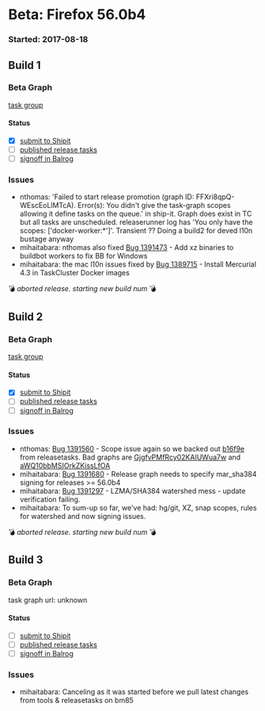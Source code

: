 # Beta: Firefox 56.0b4

### Started: 2017-08-18

## Build 1

### Beta Graph
[task group](https://tools.taskcluster.net/push-inspector/#/FFXri8qpQ-WEscEoLlMTcA)


#### Status
- [x] [submit to Shipit](https://wiki.mozilla.org/Release:Release_Automation_on_Mercurial:Starting_a_Release#Submit_to_Ship_It)
- [ ] [published release tasks](../how-tos/relpro.md#4-publish-release)
- [ ] [signoff in Balrog](../how-tos/relpro.md#3-signoffs)

### Issues
- nthomas: 'Failed to start release promotion (graph ID: FFXri8qpQ-WEscEoLlMTcA). Error(s): You didn\'t give the task-graph scopes allowing it define tasks on the queue.' in ship-it. Graph does exist in TC but all tasks are unscheduled. releaserunner log has 'You only have the scopes: ['docker-worker:*']'. Transient ?? Doing a build2 for deved l10n bustage anyway
- mihaitabara: nthomas also fixed [Bug 1391473](https://bugzil.la/1391473) - Add xz binaries to buildbot workers  to fix BB for Windows
- mihaitabara: the mac l10n issues fixed by [Bug 1389715](https://bugzil.la/1389715) - Install Mercurial 4.3 in TaskCluster Docker images

:bomb: _aborted release. starting new build num_ :bomb:

## Build 2

### Beta Graph
[task group](https://tools.taskcluster.net/push-inspector/#/dHzoExaZT1Gn8rymeKti7Q)


#### Status
- [x] [submit to Shipit](https://wiki.mozilla.org/Release:Release_Automation_on_Mercurial:Starting_a_Release#Submit_to_Ship_It)
- [ ] [published release tasks](../how-tos/relpro.md#4-publish-release)
- [ ] [signoff in Balrog](../how-tos/relpro.md#3-signoffs)

### Issues
- nthomas: [Bug 1391560](https://bugzil.la/1391560) - Scope issue again so we backed out [b16f9e](https://github.com/mozilla-releng/releasetasks/commit/b16f9e02da4d41657d05b061928bb12da0f8d28a) from releasetasks. Bad graphs are [GjgfvPMfRcy02KAIUWua7w](https://tools.taskcluster.net/groups/GjgfvPMfRcy02KAIUWua7w) and [aWQ10bbMSIOrkZKissLfOA](https://tools.taskcluster.net/groups/aWQ10bbMSIOrkZKissLfOA)
- mihaitabara: [Bug 1391680](https://bugzil.la/1391680) - Release graph needs to specify mar_sha384 signing for releases >= 56.0b4
- mihaitabara: [Bug 1391297](https://bugzil.la/1391297) - LZMA/SHA384 watershed mess - update verification failing.
- mihaitabara: To sum-up so far, we've had: hg/git, XZ, snap scopes, rules for watershed and now signing issues.

:bomb: _aborted release. starting new build num_ :bomb:

## Build 3

### Beta Graph
task graph url: unknown


#### Status
- [ ] [submit to Shipit](https://wiki.mozilla.org/Release:Release_Automation_on_Mercurial:Starting_a_Release#Submit_to_Ship_It)
- [ ] [published release tasks](../how-tos/relpro.md#4-publish-release)
- [ ] [signoff in Balrog](../how-tos/relpro.md#3-signoffs)

### Issues
- mihaitabara: Canceling as it was started before we pull latest changes from tools & releasetasks on bm85


